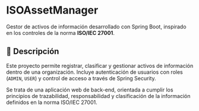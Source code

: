 # ISOAssetManager

Gestor de activos de información desarrollado con Spring Boot, inspirado en los controles de la norma **ISO/IEC 27001**.

## 📌 Descripción

Este proyecto permite registrar, clasificar y gestionar activos de información dentro de una organización. Incluye autenticación de usuarios con roles (`ADMIN`, `USER`) y control de acceso a través de Spring Security.

Se trata de una aplicación web de back-end, orientada a cumplir los principios de trazabilidad, responsabilidad y clasificación de la información definidos en la norma ISO/IEC 27001.